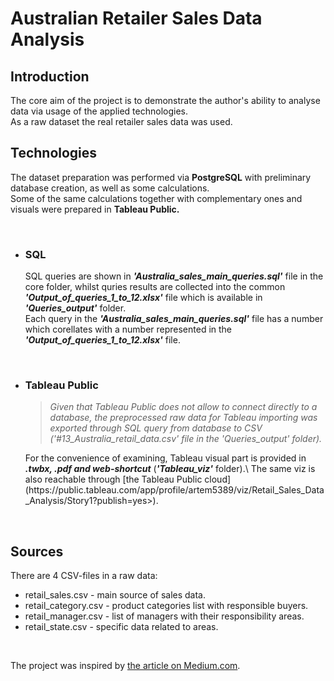 <h1>Australian Retailer Sales Data Analysis</h1>


<h2>Introduction</h2>

<p>The core aim of the project is to demonstrate the author's ability to analyse data via usage of the applied technologies.<br>
As a raw dataset the real retailer sales data was used.</p>


<h2>Technologies</h2>
<p>The dataset preparation was performed via <b>PostgreSQL</b> with preliminary database creation, as well as some calculations.<br>
Some of the same calculations together with complementary ones and visuals were prepared in <b>Tableau Public.</b></p><br>

<ul>
<li><h3>SQL</h3></li>

<p>SQL queries are shown in <b><i>'Australia_sales_main_queries.sql'</b></i> file in the core folder, whilst quries results are collected into the common <b><i>'Output_of_queries_1_to_12.xlsx'</b></i> file which is available in <b><i>'Queries_output'</b></i> folder.<br>
Each query in the <b><i>'Australia_sales_main_queries.sql'</b></i> file has a number which corellates with a number represented in the <b><i>'Output_of_queries_1_to_12.xlsx'</b></i> file.</p><br>

<li><h3>Tableau Public</h3></li>

><i>Given that Tableau Public does not allow to connect directly to a database, the preprocessed raw data for Tableau importing was exported through SQL query from database to CSV ('#13_Australia_retail_data.csv' file in the 'Queries_output' folder).</i><br>

<p>For the convenience of examining, Tableau visual part is provided in <b><i>.twbx, .pdf and web-shortcut</b></i> (<b><i>'Tableau_viz'</b></i> folder).\
The same viz is also reachable through [the Tableau Public cloud](https://public.tableau.com/app/profile/artem5389/viz/Retail_Sales_Data_Analysis/Story1?publish=yes>).</p><br></ul>

<h2>Sources</h2>
<p>There are 4 CSV-files in a raw data:
<ul>
<li>retail_sales.csv - main source of sales data.</li>
<li>retail_category.csv - product categories list with responsible buyers.</li>
<li>retail_manager.csv - list of managers with their responsibility areas.</li>
<li>retail_state.csv - specific data related to areas.</li></ul><br>

The project was inspired by [the article on Medium.com](https://medium.com/@amosadewuni/analyzing-a-retail-business-sales-data-in-postgresql-b3920422abc5).<br>



